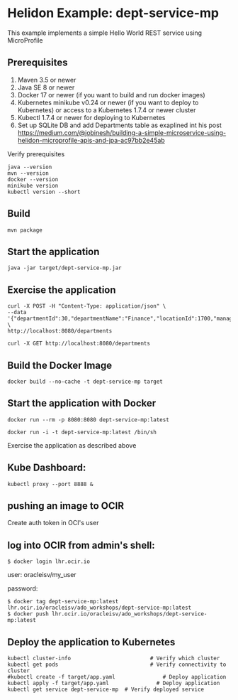 
# Helidon Example: dept-service-mp

This example implements a simple Hello World REST service using MicroProfile

## Prerequisites

1. Maven 3.5 or newer
2. Java SE 8 or newer
3. Docker 17 or newer (if you want to build and run docker images)
4. Kubernetes minikube v0.24 or newer (if you want to deploy to Kubernetes)
   or access to a Kubernetes 1.7.4 or newer cluster
5. Kubectl 1.7.4 or newer for deploying to Kubernetes
6. Set up SQLite DB and add Departments table as exaplined int his post https://medium.com/@jobinesh/building-a-simple-microservice-using-helidon-microprofile-apis-and-jpa-ac97bb2e45ab

Verify prerequisites
```
java --version
mvn --version
docker --version
minikube version
kubectl version --short
```

## Build

```
mvn package
```

## Start the application

```
java -jar target/dept-service-mp.jar
```

## Exercise the application

```
curl -X POST -H "Content-Type: application/json" \
--data '{"departmentId":30,"departmentName":"Finance","locationId":1700,"managerId":200}' \
http://localhost:8080/departments

curl -X GET http://localhost:8080/departments

```

## Build the Docker Image

```
docker build --no-cache -t dept-service-mp target
```

## Start the application with Docker

```
docker run --rm -p 8080:8080 dept-service-mp:latest

docker run -i -t dept-service-mp:latest /bin/sh
```

Exercise the application as described above


## Kube Dashboard:
```
kubectl proxy --port 8888 &
```

## pushing an image to OCIR

Create auth token in OCI's user 

## log into OCIR from admin's shell:

```
$ docker login lhr.ocir.io
```

user: oracleisv/my_user

password: <auth token>

```
$ docker tag dept-service-mp:latest lhr.ocir.io/oracleisv/ado_workshops/dept-service-mp:latest
$ docker push lhr.ocir.io/oracleisv/ado_workshops/dept-service-mp:latest
```


## Deploy the application to Kubernetes

```
kubectl cluster-info                         # Verify which cluster
kubectl get pods                             # Verify connectivity to cluster
#kubectl create -f target/app.yaml               # Deploy application
kubectl apply -f target/app.yaml               # Deploy application
kubectl get service dept-service-mp  # Verify deployed service
```